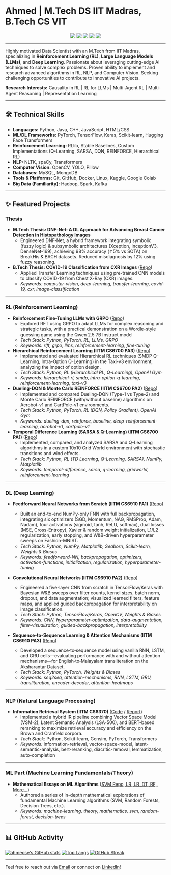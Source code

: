 # Ahmed  | M.Tech DS IIT Madras, B.Tech CS VIT

<p align="center">
  <a href="https://www.linkedin.com/in/ahmecse/" target="_blank"><img src="https://img.shields.io/badge/LinkedIn-ahmecse-blue?style=flat-square&logo=linkedin"></a>
  <a href="mailto:ahmecse@gmail.com"><img src="https://img.shields.io/badge/Email-Contact_Me-green?style=flat-square&logo=gmail"></a>
  <a href="https://github.com/ahmecse"><img src="https://img.shields.io/badge/GitHub-Profile-lightgrey?style=flat-square&logo=github"></a>
  <a href="https://www.kaggle.com/ahmecse" target="_blank"><img src="https://img.shields.io/badge/Kaggle-Top_5%25-blue?style=flat-square&logo=kaggle"></a>
  <a href="https://ahmecse.github.io/" target="_blank"><img src="https://img.shields.io/badge/Portfolio-Website-purple?style=flat-square&logo=google-chrome"></a>
</p>

---

Highly motivated Data Scientist with an M.Tech from IIT Madras, specializing in **Reinforcement Learning (RL)**, **Large Language Models (LLMs)**, and **Deep Learning**. Passionate about leveraging cutting-edge AI techniques to solve complex problems. Proven ability to implement and research advanced algorithms in RL, NLP, and Computer Vision. Seeking challenging opportunities to contribute to innovative AI projects.

**Research Interests:** Causality in RL | RL for LLMs | Multi-Agent RL | Multi-Agent Reasoning | Representation Learning

---

## 🛠️ Technical Skills

*   **Languages:** Python, Java, C++, JavaScript, HTML/CSS
*   **ML/DL Frameworks:** PyTorch, TensorFlow, Keras, Scikit-learn, Hugging Face Transformers
*   **Reinforcement Learning:** RLlib, Stable Baselines, Custom Implementations (Q-Learning, SARSA, DQN, REINFORCE, Hierarchical RL)
*   **NLP:** NLTK, spaCy, Transformers
*   **Computer Vision:** OpenCV, YOLO, Pillow
*   **Databases:** MySQL, MongoDB
*   **Tools & Platforms:** Git, GitHub, Docker, Linux, Kaggle, Google Colab
*   **Big Data (Familiarity):** Hadoop, Spark, Kafka

---

## ✨ Featured Projects

### Thesis

*   **M.Tech Thesis: DNF‑Net: A DL Approach for Advancing Breast Cancer Detection in Histopathology Images**
    *   Engineered DNF‑Net, a hybrid framework integrating symbolic (fuzzy logic) & subsymbolic architectures (Xception, InceptionV3, DenseNet‑169), achieving 98% accuracy (↑5% vs SOTA) on BreakHis & BACH datasets. Reduced misdiagnosis by 12% using fuzzy reasoning.
*   **B.Tech Thesis: COVID-19 Classification from CXR Images** ([Repo](https://github.com/ahmecse/BSc-Thesis-COVID19-CXR-TransferLearning))
    *   Applied Transfer Learning techniques using pre-trained CNN models to classify COVID-19 from Chest X-Ray (CXR) images.
    *   *Keywords: computer-vision, deep-learning, transfer-learning, covid-19, cxr, image-classification*
---

### RL (Reinforcement Learning)

*   **Reinforcement Fine-Tuning LLMs with GRPO** ([Repo](https://github.com/ahmecse/Reinforcement-Fine-Tuning-LLMs-with-GRPO))
    *   Explored RFT using GRPO to adapt LLMs for complex reasoning and strategic tasks, with a practical demonstration on a Wordle-style guessing game using the Qwen 2.5 7B Instruct model
    *   *Tech Stack: Python, PyTorch, RL, LLMs, GRPO*
    *   *Keywords: rlft, grpo, llms, reinforcement-learning, fine-tuning*
*   **Hierarchical Reinforcement Learning (IITM CS6700 PA3)** ([Repo](https://github.com/ahmecse/RL-Assignments-3-IITM-CS6700))
    *   Implemented and evaluated Hierarchical RL techniques (SMDP Q-Learning, Intra-Option Q-Learning) in the Taxi-v3 environment, analyzing the impact of option design.
    *   *Tech Stack: Python, RL (Hierarchical RL, Q-Learning), OpenAI Gym*
    *   *Keywords: hierarchical-rl, smdp, intra-option-q-learning, reinforcement-learning, taxi-v3*
*   **Dueling-DQN & Monte Carlo REINFORCE (IITM CS6700 PA2)** ([Repo](https://github.com/ahmecse/RL-Assignments-2-IITM-CS6700))
    *   Implemented and compared Dueling-DQN (Type-1 vs Type-2) and Monte Carlo REINFORCE (with/without baseline) algorithms on Acrobot-v1 and CartPole-v1 environments.
    *   *Tech Stack: Python, PyTorch, RL (DQN, Policy Gradient), OpenAI Gym*
    *   *Keywords: dueling-dqn, reinforce, baseline, deep-reinforcement-learning, acrobot-v1, cartpole-v1*
*   **Temporal Difference Learning (SARSA & Q-Learning) (IITM CS6700 PA1)** ([Repo](https://github.com/ahmecse/RL-Assignments-1-IITM-CS6700))
    *   Implemented, compared, and analyzed SARSA and Q-Learning algorithms in a custom 10x10 Grid World environment with stochastic transitions and wind effects.
    *   *Tech Stack: Python, RL (TD Learning, Q-Learning, SARSA), NumPy, Matplotlib*
    *   *Keywords: temporal-difference, sarsa, q-learning, gridworld, reinforcement-learning*
---
### DL (Deep Learning)

*   **Feedforward Neural Networks from Scratch (IITM CS6910 PA1)** ([Repo](https://github.com/ahmecse/DL-Assignments-1-IITM-CS6910))  
    *   Built an end-to-end NumPy-only FNN with full backpropagation, integrating six optimizers (SGD, Momentum, NAG, RMSProp, Adam, Nadam), four activations (sigmoid, tanh, ReLU, softmax), dual losses (MSE, Cross-Entropy), Xavier & random weight initialization, L1/L2 regularization, early stopping, and W&B-driven hyperparameter sweeps on Fashion-MNIST.  
    *   *Tech Stack: Python, NumPy, Matplotlib, Seaborn, Scikit-learn, Weights & Biases*  
    *   *Keywords: feedforward-NN, backpropagation, optimizers, activation-functions, initialization, regularization, hyperparameter-tuning*

*   **Convolutional Neural Networks (IITM CS6910 PA2)** ([Repo](https://github.com/ahmecse/DL-Assignments-2-IITM-CS6910))  
    *   Engineered a five-layer CNN from scratch in TensorFlow/Keras with Bayesian W&B sweeps over filter counts, kernel sizes, batch norm, dropout, and data augmentation; visualized learned filters, feature maps, and applied guided backpropagation for interpretability on image classification.  
    *   *Tech Stack: Python, TensorFlow/Keras, OpenCV, Weights & Biases*  
    *   *Keywords: CNN, hyperparameter-optimization, data-augmentation, filter-visualization, guided-backpropagation, interpretability*

*   **Sequence-to-Sequence Learning & Attention Mechanisms (IITM CS6910 PA3)** ([Repo](https://github.com/ahmecse/DL-Assignments-3-IITM-CS6910))  
    *  Developed a sequence‑to‑sequence model using vanilla RNN, LSTM, and GRU cells—evaluating performance with and without attention
mechanisms—for English‑to‑Malayalam transliteration on the Aksharantar Dataset.  
    *   *Tech Stack: Python, PyTorch, Weights & Biases*  
    *   *Keywords: seq2seq, attention-mechanisms, RNN, LSTM, GRU, transliteration, encoder-decoder, attention-heatmaps*
---

### NLP (Natural Language Processing)

*   **Information Retrieval System (IITM CS6370)** ([Code](https://github.com/ahmecse/CS6370-NLP-IR-System-Project-IITM) / [Report](https://drive.google.com/file/d/1oc0HhdfTnjuEQa3Boq1MfmySBWtyttWn/view?usp=sharing))  
    *   Implemented a hybrid IR pipeline combining Vector Space Model (VSM-2), Latent Semantic Analysis (LSA-500), and BERT-based reranking to maximize retrieval accuracy and efficiency on the Brown and Cranfield corpora.  
    *   *Tech Stack:* Python, Scikit-learn, Gensim, PyTorch, Transformers  
    *   *Keywords:* information-retrieval, vector-space-model, latent-semantic-analysis, bert-reranking, diacritic-removal, lemmatization, auto-completion
---
### ML Part (Machine Learning Fundamentals/Theory)

*   **Mathematical Essays on ML Algorithms** ([SVM Repo, LR, LR, DT, RF,](https://github.com/ahmecse/A-Mathematical-Essay-on-Support-Vector-Machine), [More...](https://github.com/ahmecse?tab=repositories&q=Mathematical-essay))
    *   Authored a series of in-depth mathematical explorations of fundamental Machine Learning algorithms (SVM, Random Forests, Decision Trees, etc.).
    *   *Keywords: machine-learning, theory, mathematics, svm, random-forest, decision-trees*

---

## 📊 GitHub Activity

[![ahmecse's GitHub stats](https://github-readme-stats.vercel.app/api?username=ahmecse&show_icons=true&theme=radical)](https://github.com/ahmecse)
[![Top Langs](https://github-readme-stats.vercel.app/api/top-langs/?username=ahmecse&layout=compact&theme=radical)](https://github.com/ahmecse)
[![GitHub Streak](https://github-readme-streak-stats.herokuapp.com/?user=ahmecse&theme=radical)](https://github.com/ahmecse)

---

Feel free to reach out via [Email](mailto:ahmecse@gmail.com) or connect on [LinkedIn](https://www.linkedin.com/in/ahmecse/)!

